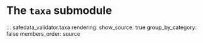 # The `taxa` submodule

::: safedata_validator.taxa
    rendering:
        show_source: true
        group_by_category: false
        members_order: source
